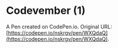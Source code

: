 # Codevember (1)

A Pen created on CodePen.io. Original URL: [https://codepen.io/nskrgv/pen/WXQdaQ](https://codepen.io/nskrgv/pen/WXQdaQ).

